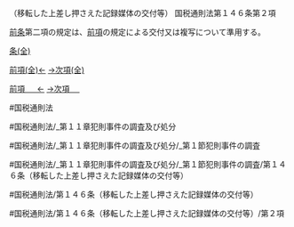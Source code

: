 （移転した上差し押さえた記録媒体の交付等）
国税通則法第１４６条第２項

[前条](国税通則法＿＿＿＿＿第１４５条第１項)第二項の規定は、[前項](国税通則法＿＿＿＿＿第１４６条第１項)の規定による交付又は複写について準用する。

[条(全)](国税通則法＿＿＿＿＿第１４６条_.md)

[前項(全)←](国税通則法＿＿＿＿＿第１４６条第１項_.md)    [→次項(全)](国税通則法＿＿＿＿＿第１４６条第３項_.md)

[前項 　 ←](国税通則法＿＿＿＿＿第１４６条第１項.md)    [→次項 　 ](国税通則法＿＿＿＿＿第１４６条第３項.md)



#国税通則法

#国税通則法/_第１１章犯則事件の調査及び処分

#国税通則法/_第１１章犯則事件の調査及び処分/_第１節犯則事件の調査

#国税通則法/_第１１章犯則事件の調査及び処分/_第１節犯則事件の調査/第１４６条（移転した上差し押さえた記録媒体の交付等）

#国税通則法/第１４６条（移転した上差し押さえた記録媒体の交付等）

#国税通則法/第１４６条（移転した上差し押さえた記録媒体の交付等）/第２項

